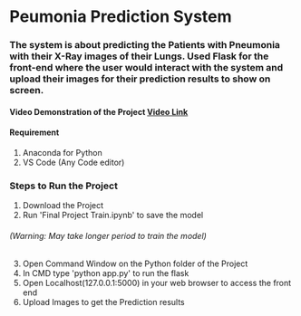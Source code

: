 # Peumonia Prediction System

### The system is about predicting the Patients with Pneumonia with their X-Ray images of their Lungs. Used Flask for the front-end where the user would interact with the system and upload their images for their prediction results to show on screen.

#### Video Demonstration of the Project [Video Link](https://youtu.be/_e4ajyvDqX0)


#### Requirement
1. Anaconda for Python
2. VS Code (Any Code editor) 


### Steps to Run the Project
1. Download the Project 
2. Run 'Final Project Train.ipynb' to save the model 
###### (Warning: May take longer period to train the model)
3. Open Command Window on the Python folder of the Project
4. In CMD type 'python app.py' to run the flask
5. Open Localhost(127.0.0.1:5000) in your web browser to access the front end
6. Upload Images to get the Prediction results



